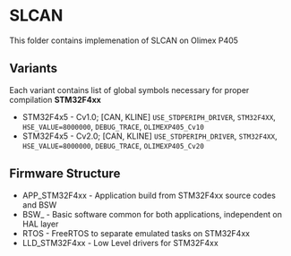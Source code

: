 # SLCAN  
This folder contains implemenation of SLCAN on Olimex P405

## Variants
Each variant contains list of global symbols necessary for proper compilation
**STM32F4xx**
  * STM32F4x5 - Cv1.0; [CAN, KLINE] `USE_STDPERIPH_DRIVER`, `STM32F4XX`, `HSE_VALUE=8000000`, `DEBUG_TRACE`, `OLIMEXP405_Cv10`
  * STM32F4x5 - Cv2.0; [CAN, KLINE] `USE_STDPERIPH_DRIVER`, `STM32F4XX`, `HSE_VALUE=8000000`, `DEBUG_TRACE`, `OLIMEXP405_Cv20`

## Firmware Structure  
  * APP_STM32F4xx - Application build from STM32F4xx source codes and BSW
  * BSW_ - Basic software common for both applications, independent on HAL layer
  * RTOS - FreeRTOS to separate emulated tasks on STM32F4xx
  * LLD_STM32F4xx - Low Level drivers for STM32F4xx
